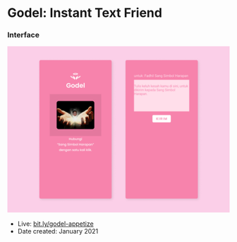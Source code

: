 # Godel: Instant Text Friend

### Interface
![Interface](https://raw.githubusercontent.com/luqmanherifa/luqman-herifa-personal-portfolio-v2/main/public/works/godel.png)

- Live: [bit.ly/godel-appetize](https://bit.ly/godel-appetize)
- Date created: January 2021
